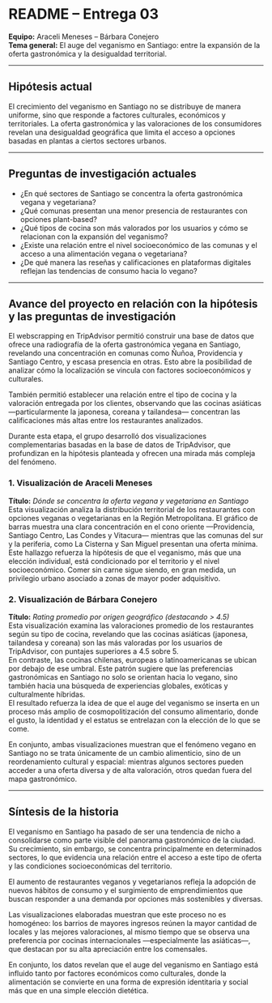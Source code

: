 # README – Entrega 03  
**Equipo:** Araceli Meneses – Bárbara Conejero  
**Tema general:** El auge del veganismo en Santiago: entre la expansión de la oferta gastronómica y la desigualdad territorial.

---

## Hipótesis actual  
El crecimiento del veganismo en Santiago no se distribuye de manera uniforme, sino que responde a factores culturales, económicos y territoriales. La oferta gastronómica y las valoraciones de los consumidores revelan una desigualdad geográfica que limita el acceso a opciones basadas en plantas a ciertos sectores urbanos.

---

## Preguntas de investigación actuales  
- ¿En qué sectores de Santiago se concentra la oferta gastronómica vegana y vegetariana?  
- ¿Qué comunas presentan una menor presencia de restaurantes con opciones plant-based?  
- ¿Qué tipos de cocina son más valorados por los usuarios y cómo se relacionan con la expansión del veganismo?  
- ¿Existe una relación entre el nivel socioeconómico de las comunas y el acceso a una alimentación vegana o vegetariana?  
- ¿De qué manera las reseñas y calificaciones en plataformas digitales reflejan las tendencias de consumo hacia lo vegano?  

---

## Avance del proyecto en relación con la hipótesis y las preguntas de investigación  

El webscrapping en TripAdvisor permitió construir una base de datos que ofrece una radiografía de la oferta gastronómica vegana en Santiago, revelando una concentración en comunas como Ñuñoa, Providencia y Santiago Centro, y escasa presencia en otras. Esto abre la posibilidad de analizar cómo la localización se vincula con factores socioeconómicos y culturales.  

También permitió establecer una relación entre el tipo de cocina y la valoración entregada por los clientes, observando que las cocinas asiáticas —particularmente la japonesa, coreana y tailandesa— concentran las calificaciones más altas entre los restaurantes analizados.  

Durante esta etapa, el grupo desarrolló dos visualizaciones complementarias basadas en la base de datos de TripAdvisor, que profundizan en la hipótesis planteada y ofrecen una mirada más compleja del fenómeno.  

### 1. Visualización de **Araceli Meneses**  
**Título:** *Dónde se concentra la oferta vegana y vegetariana en Santiago*  
Esta visualización analiza la distribución territorial de los restaurantes con opciones veganas o vegetarianas en la Región Metropolitana. El gráfico de barras muestra una clara concentración en el cono oriente —Providencia, Santiago Centro, Las Condes y Vitacura— mientras que las comunas del sur y la periferia, como La Cisterna y San Miguel presentan una oferta mínima.  
Este hallazgo refuerza la hipótesis de que el veganismo, más que una elección individual, está condicionado por el territorio y el nivel socioeconómico. Comer sin carne sigue siendo, en gran medida, un privilegio urbano asociado a zonas de mayor poder adquisitivo.

### 2. Visualización de **Bárbara Conejero**  
**Título:** *Rating promedio por origen geográfico (destacando > 4.5)*  
Esta visualización examina las valoraciones promedio de los restaurantes según su tipo de cocina, revelando que las cocinas asiáticas (japonesa, tailandesa y coreana) son las más valoradas por los usuarios de TripAdvisor, con puntajes superiores a 4.5 sobre 5.  
En contraste, las cocinas chilenas, europeas o latinoamericanas se ubican por debajo de ese umbral. Este patrón sugiere que las preferencias gastronómicas en Santiago no solo se orientan hacia lo vegano, sino también hacia una búsqueda de experiencias globales, exóticas y culturalmente híbridas.  
El resultado refuerza la idea de que el auge del veganismo se inserta en un proceso más amplio de cosmopolitización del consumo alimentario, donde el gusto, la identidad y el estatus se entrelazan con la elección de lo que se come.

En conjunto, ambas visualizaciones muestran que el fenómeno vegano en Santiago no se trata únicamente de un cambio alimenticio, sino de un reordenamiento cultural y espacial: mientras algunos sectores pueden acceder a una oferta diversa y de alta valoración, otros quedan fuera del mapa gastronómico.

---

## Síntesis de la historia  

El veganismo en Santiago ha pasado de ser una tendencia de nicho a consolidarse como parte visible del panorama gastronómico de la ciudad. Su crecimiento, sin embargo, se concentra principalmente en determinados sectores, lo que evidencia una relación entre el acceso a este tipo de oferta y las condiciones socioeconómicas del territorio.

El aumento de restaurantes veganos y vegetarianos refleja la adopción de nuevos hábitos de consumo y el surgimiento de emprendimientos que buscan responder a una demanda por opciones más sostenibles y diversas.

Las visualizaciones elaboradas muestran que este proceso no es homogéneo: los barrios de mayores ingresos reúnen la mayor cantidad de locales y las mejores valoraciones, al mismo tiempo que se observa una preferencia por cocinas internacionales —especialmente las asiáticas—, que destacan por su alta apreciación entre los comensales.

En conjunto, los datos revelan que el auge del veganismo en Santiago está influido tanto por factores económicos como culturales, donde la alimentación se convierte en una forma de expresión identitaria y social más que en una simple elección dietética.

